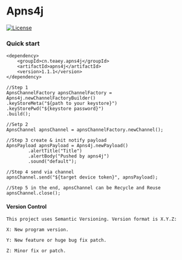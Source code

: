# Apns4j

[![License](https://img.shields.io/badge/license-Apache%202-4EB1BA.svg)](https://www.apache.org/licenses/LICENSE-2.0.html)

### Quick start

```
<dependency>
    <groupId>cn.teaey.apns4j</groupId>
    <artifactId>apns4j</artifactId>
    <version>1.1.1</version>
</dependency>
```

```
//Step 1
ApnsChannelFactory apnsChannelFactory = Apns4j.newChannelFactoryBuilder()
.keyStoreMeta("${path to your keystore}")
.keyStorePwd("${keystore password}")
.build();

//Setp 2
ApnsChannel apnsChannel = apnsChannelFactory.newChannel();

//Step 3 create & init notify payload
ApnsPayload apnsPayload = Apns4j.newPayload()
        .alertTitle("Title")
        .alertBody("Pushed by apns4j")
        .sound("default");

//Step 4 send via channel
apnsChannel.send("${target device token}", apnsPayload);

//Step 5 in the end, apnsChannel can be Recycle and Reuse 
apnsChannel.close();
```


#### Version Control

```
This project uses Semantic Versioning. Version format is X.Y.Z:

X: New program version.

Y: New feature or huge bug fix patch.

Z: Minor fix or patch.
```



